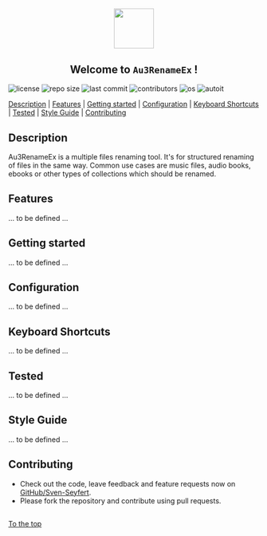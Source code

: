 #####

<p align="center">
    <img src="http://sven-seyfert.de/media/logo_circle.png" width="80" />
    <h2 align="center">Welcome to <code>Au3RenameEx</code> !</h2>
</p>

![license](https://img.shields.io/badge/license-MIT-green.svg?logo=github)
![repo size](https://img.shields.io/github/repo-size/Sven-Seyfert/AutoIt-Au3RenameEx.svg?logo=github)
![last commit](https://img.shields.io/github/last-commit/Sven-Seyfert/AutoIt-Au3RenameEx.svg?logo=github)
![contributors](https://img.shields.io/github/contributors/Sven-Seyfert/AutoIt-Au3RenameEx.svg?logo=github)
![os](https://img.shields.io/badge/os-windows-blueviolet.svg?logo=windows)
![autoit](https://img.shields.io/badge/autoit-rockz-9cf.svg?logo=visual-studio-code)

[Description](#description) | [Features](#features) | [Getting started](#getting-started) | [Configuration](#configuration) | [Keyboard Shortcuts](#keyboard-shortcuts) | [Tested](#tested) | [Style Guide](#style-guide) | [Contributing](#contributing)

## Description

Au3RenameEx is a multiple files renaming tool. It's for structured renaming of files in the same way.
Common use cases are music files, audio books, ebooks or other types of collections which should be renamed.

## Features

... to be defined ...

## Getting started

... to be defined ...

## Configuration

... to be defined ...

## Keyboard Shortcuts

... to be defined ...

## Tested

... to be defined ...

## Style Guide

... to be defined ...

## Contributing

- Check out the code, leave feedback and feature requests now on [GitHub/Sven-Seyfert](https://github.com/Sven-Seyfert/AutoIt-Au3RenameEx).
- Please fork the repository and contribute using pull requests.

##

[To the top](#)
